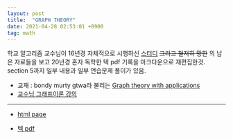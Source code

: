 ```yaml
---
layout: post
title:  "GRAPH THEORY"
date: 2021-04-28 02:53:01 +0900
tag: math
---
```



학교 알고리즘 교수님이 16년경 자체적으로 시행하신 [스터디](http://alg.pknu.ac.kr/c/graphtheory2016) ~~그리고 철저히 망한~~ 의 남은 자료들을 보고 20년경 혼자 독학한 텍 pdf 기록을 마크다운으로 재편집한것. section 5까지 일부 내용과 일부 연습문제 풀이가 있음.

- 교재 : bondy murty gtwa라 불리는 [Graph theory with applications](https://www.google.com/search?q=GRAPH+THEORY+WITH+APPLICATIONS&oq=GRAPH+THEORY+WITH+APPLICATIONS&aqs=chrome..69i57.158j0j7&sourceid=chrome&ie=UTF-8)
- [교수님 그래프이론 강의](https://www.youtube.com/playlist?list=PL52K_8WQO5oXTfEr3nVK3HllrB71hZ-AF)
------

- [html page](/files/graph.html) 

- [텍 pdf](/files/graph.pdf)


<!-- 
# GRAPHS AND SUBGRAPHS
====================

# 1.1 Graphs and simple Graphs
------------------------

## Definition 1.1

[Graph] 정점과 정점을 잇는 간선들로 이루어진 것을 그래프라한다.

-   $$V(G)$$ : 정점의 집합

-   $$E(G)$$ : 간선의 집합

-   $$\psi_G(e_n)$$ : 각 간선($$e_n$$)의 정점의 쌍

-   $$\nu(G)$$ : 정점의 갯수

-   $$\varepsilon(G)$$ : 간선의 갯수

그래프를 간선들이 교차하지않게 그릴수 있는 것을 plannar graph라 한다. plannar graph가 아닌 것을 nonplanar graph라한다.

정점이 한개인 그래프를 trivial graph라고 한다. 이외의 모든 그래프는 nontrivial 그래프이다.

loop : 끝이 동일한 간선. link : 끝이 다른 간선.

Simple graph : loop가 없고 두 정점쌍에 두개이상의 간선이 존재하지않는 그래프

incident : 한 간선에 양 정점 근접 adjacent : 두 간선에 공통된 정점 인접

# 1.2 Graph Isomorphism
-----------------

## Definition 1.2

[isomophic] 두 그래프 G와 H가 전단사 함수 $$\theta : V(G) \longrightarrow V(H)$$ 와 $$\phi : E(G) \rightarrow E(H)$$이 성립하면 두 그래프는 동형(isomophic)이다. 또한 다음이 성립한다.

-   $$\psi(e) = us( e \in E(G), u,s \in V(G)) $$

-   $$\psi(\phi(e)) = \theta(u)\theta(v)$$

## Definition 1.3
[a special classes of graphs] 특징에 따른 그래프 이름

-   complete graph(완전 그래프) : 모든 정점에 간선이 연결된 그래프 정점의 개수가 $$n$$일때 $$K_n$$로 표현한다.

-   empty graph : 정점이 한개고 간선이 없는 그래프

-   bipartite graph(이분 그래프) : 정점이 두 집합으로 이루어져 집합 내에는 연결된 간선이 없는 그래프

-   complete bipartite graph(완전 이분 그래프) : 한 집합의 모든 정점이 각각 반대 집합의 모든 정점에 연결된 그래프 두 정점 집합의 갯수가 각각 $$m$$과 $$n$$일때 $$K_{m,n}$$으로 표현한다.

-   (1.2.9)k-partite graph : 정점이 적어도하나 포함된 k개의 부분 집합으로 이루어진 그래프이다 한 부분집합 내에 연결된 간선은 존재하지 않고 다른 부분집합의 정점에만 간선이 존재할수있다. (원문)a complete k-partite graph is one that is simple and in which each vertex is joined to every vertex that is not in the same subset

-   (1.2.9)complete k-partite graph : k-partite graph의 각 정점이 포함된 부분집합을 제외한 모든 정점에 간선이 연결된 그래프

    (원문)complete k-partite graph is one that is simple and in which each vertex is joined to every vertex that is not in the same subset.

-   (1.2.10)k -cube : 각 정점은 하나의 ordered k-tuple(k-비트 이진수)이고, 두 정점이 1비트만 서로 다를 때 두 정점간에 에지가 있다.

-   (1.2.11)여 그래프(complement graph) : 모든 정점에 대해서 포함하고 있는 존재하는 간선은 제거, 존재하지않는 간선을 생성해서 만든 그래프 $$G^{c}$$로 표현한다.

-   (1.2.11)자기 여 그래프 (self-complementary graph) : 여그래프와 자기자신이 동형인 그래프

week1

### 1.2.5

$$G \cong H$$ , simple

bijection $$\theta : V(G) \longrightarrow V(H)$$ $$ uv \in E(G) \Leftrightarrow  \theta(u)\theta(v) \in E(H)$$

정의로 부터 $$\psi(e) = us$$인 간선 $$e$$ ($$e \in E(G)$$)에 대해 대응되는 $$\psi(\phi(e)) = \theta(u)\theta(v)$$인 $$\phi(e)(\phi(e) \in E(H))$$가 존재함을 알 수 있다. 따라서 $$ uv \in E(G) \rightarrow \theta(u)\theta(v) \in E(H)$$ 성립, 반대의 경우도 마찬가지로 성립한다.

### 1.2.9

$$\begin{aligned}
&{n \choose 2} -  (m(k+1)-n) {k \choose 2} -(n-mk){k+1 \choose 2} \\
&= {n \choose 2} -  m(k+1){k \choose 2}-n{k \choose 2} -(n-mk){k+1 \choose 2} \\
&= {n \choose 2} -  m(k-1){k+1 \choose 2} +n{k \choose 2} -(n-mk){k+1 \choose 2} \\
&= {n \choose 2} + n{k \choose 2} -(n-m){k+1 \choose 2} \\
&= {n \choose 2} + n{k \choose 2} -(n-m){k+1 \choose 2} +(n-1){k+1 \choose 2} - (n-1){k+1 \choose 2}\\
&= {n \choose 2} + n{k \choose 2} - (n-1){k+1 \choose 2} + (m-1){k+1 \choose 2}  \\
&= \dfrac{n^2-n-nk + k^2+k-nk}{2}  + (m-1){k+1 \choose 2} \\
&= \dfrac{(n-k)(n-k-1)}{2}={n-k \choose 2}  + (m-1){k+1 \choose 2}\end{aligned}$$

### 1.2.11

(a):

-   $$K_{n}^{c}$$ : 간선이 없는 그래프이다.

-   $$K_{n,m}^{c}$$ : 두 집합사이의 간선이 없이 두 집합이 각각 완전그래프인 subgraph를 이루고있다.

(b): 자기 여 그래프가 되기위해선 일단 동형 이전에 간선의 갯수가 동일해야하는데 여기서 총 생길수있는 간선의 갯수는 $$\dfrac{v(v-1)}{2}$$가 최댓값이자 그래프의 간선수 + 여그래프의 간선수 입니다. 그래프의 간선수 = 여그래프의 간선수 이므로 $$v$$나 $$v-1$$은 적어도 둘 중 하나는(적어도지만 사실 둘다 4의 배수인 경우의 수는 존재하지않습니다) 4의 배수여야합니다 따라서 $$v\pmod{4}$$는 0 또는 1

-   추가문제 :

    인접성 : 두 그래프가 인접성을 보존할때, $$u$$와 $$v$$가 인접하면 $$\theta(u)$$와 $$\theta(v)$$가 인접하고 그 역도 성립한다.

    두 그래프 G와 H에 대해서 G의 정점들을 H의 정점들에 일대일로 대응하면서 인접성을 보존하는 함수 f가 존재하면 두 그래프 G와 H는 동형(isomorphic)이다.

    Proof: $$E(G)$$의 임의의 간선 $$e$$에 대해 임의의 정점 $$u,v$$가 인접할때, 인접성이 보존되므로 $$\theta(u)$$와 $$\theta(v)$$ 또한 인접한다. $$\theta(u)$$와 $$\theta(v)$$를 잇는 간선을 $$e'$$이라 할때 $$\phi(e) = e'$$인 $$\phi: E(G) \longrightarrow E(H)$$를 정의할 수 있다. 따라서 정의에 의해 $$G$$와 $$H$$는 동형이다.

week2

# 1.3 The Incidence and Adjacency Matrices
------------------------------------

(대충 그래프를 나타내는 표현에 대한 내용)

# 1.4 Subgraphs
---------

## 1.4 Definition
[subgraph] 그래프 $$H$$, $$G$$가 $$ V(H) \subset V(G), E(H) \subset E(G)$$, and $$\psi_{H}$$ is restricton $$\psi_{G}$$ [1] 일때 $$H \subseteq G$$ 라쓰고 $$H$$($$G$$)를 subgraph(supergraph)라 한다.

-   $$H \subseteq G$$,$$H\neq G $$이면 $$ H \subset G$$라 표기하고, $$H$$를 $$G$$의 proper graph라 한다.

-   $$V(H) = V(G) , H \subseteq G $$이면 $$H$$($$G$$)를 spaning subgraph(supergraph)라 한다.

-   spaning subgraph과 동시에 simple graph이면, undelying simple graph라한다.

-   그래프 $$G$$가 $$\forall v \in  V,d(v) =k$$이면,k-regular이다. 완전그래프와 완전 이분 그래프(complete bipartite graphs $$K_{n,n}$$), k-cube는 레귤러다.

# 1.5 Vertex Degrees
--------------
## 1.5 Definition
[degree(차수)] $$d_G(v)$$는 정점 $$v$$에 연결된 간선의 갯수를 나타낸다. 그래프의 정점의 차수의 최솟값을 $$\delta(G)$$ , 최댓값을 $$\Delta(G)$$로 표기한다. 

$$\sum_{v \in V} d(v) = 2 \varepsilon$$

k-regular graph(정규그래프) : $$d(v) = k \forall v \in V $$&#124;$$A$$&#124; : 집합 $$A$$의 원소의 갯수

### Theorem 1.1
$$\sum_{v \in V} d(v) = 2\varepsilon$$

### Proof 
근접행렬 $$M$$을 생각해보자 각 열은 정점으로 이루어져있으므로 행의 합은 해당 정점의 차수이다. 따라서 모든 행과 열의 합은 $$\sum_{v \in V} d(v)$$이며 또한 $$2\varepsilon $$이다. 예제 1.3.1(a)에 따라서 각 열의 합이 2이다.


### Corollary 1.1.1

어떤 그래프의 차수가 홀수인 정점의 갯수는 짝수이다.

### Proof
차수가 홀수와 짝수인 $$V_1$$, $$V_2$$로 정점을 나누었을 때, $$\sum_{v \in V_1} d(v) + \sum_{v \in V_2} d(v) = \sum_{v \in V} d(v)$$ 는 짝수이다. $$\sum_{v \in V_2} d(v)$$는 짝수이므로 $$\sum_{v \in V_1} d(v)$$ 또한 짝수이다. 그러므로 &#124;$$V_1$$&#124;은 짝수이다.

### 1.5.2

M’는 M의 전치행렬 원표기 $$M^{T}$$, $$MM'[v_i][v_i] = \sum_{j=1}^n M[v_i][e_j] \cdot M'[e_j][v_i]$$

$$ M'[e_j][v_i] = M[v_i][e_j] $$이며 simple graph일때 각 값은 0 또는 1이기 때문에 결과적으로 대각선의 값은 해당 정점의 차수가 된다.

$$A$$ 행렬에서 $$A[v_i][v_j] = A[v_j][v_i]$$

$$d(i) = \sum_{j=1}^n A[v_i][v_j] = \sum_{j=1}^n A[v_j][v_i]$$이다. 마찬가지로 simple graph에서 $$A[v_i][v_j]$$은 무조건 0 또는 1을 가지므로 $$A[v_i][v_j] \cdot A[v_j][v_i] = A[v_i][v_j]$$이다.

$$A^2$$에서 $$A^2[v_i][v_i] = \sum_{j=1}^n A[v_i][v_j] \cdot A[v_j][v_i]= \sum_{j=1}^n A[v_i][v_j] = d(i)$$

### 1.5.3

k-regular bipartite graph의 bipartition($$X$$,$$Y$$)이 &#124;$$X$$&#124;$$\neq$$ &#124;$$Y$$&#124;라 하자. $$d(v)=$$&#124;$$Y$$&#124;$$,\: d(u)=$$&#124;$$X$$&#124;$$(v \in X, u \in Y )$$ $$d(v) \neq d(u)$$ 이는 k-regular graph의 조건에 모순

### 1.5.4

두명 이상의 사람이 있는 그룹에서 그룹 내 친구의 수(그룹 내부의 사람으로 제한)가 같은 사람이 반드시 두명이 있음을 보여라

사람이 n명일때 친구의 수는 최대 n-1명이기때문에 비둘기집의 원리에 의해 친구 수가 같은 사람이 무조건 두명이 존재한다.

각각의 사람을 정점, 친구관계를 간선으로 나타낸다면은 해당 그룹은 simple graph로 볼수있으며 친구의 수는 각 정점의 차수가 된다.

따라서 해당 문제는 simple graph일때 반드시 두 정점의 차수가 같음을 보이는 것과 같다.

### 1.5.5

만약 $$G$$가 정점 $$v_1, v_2, ... , v_n$$을 가질때 $$(d(v_1), d(v_2), ... , d(v_n))$$ 을 그래프 $$G$$의 차수 수열(degrees sequence)라 부른다.

음이 아닌 정수들의 시퀀스 $$(d_1, d_2, ... , d_n)$$가 어떤 그래프의 차수 시퀀스임이 $$\sum_{i=1}^n d_i$$가 짝수임과 필요충분 조건임을 보여라.

그래프의 차수의 합은 $$2\varepsilon$$임이 $$Theorem1.1$$에 이미 증명되어 있다. 따라서 차수 수열의 합은 짝수이며 반대의 경우도 성립한다.

If G has vertices $$(v_1, v_2, ... , v_n)$$ the sequence $$(d(v_l), d(v_2), ... , d(v_n))$$ is called a degree sequence of G. Show that a sequence $$(d_1, d_2, ... , d_n)$$ of non-negative integers is a degree sequence of some n graph if and only if $$\sum_{i=1}^n d_i$$ is even

### 1.5.6

A sequence $$d = (d_1, d_2 , ... , d_n)$$ is graphic if there is a simple graph with degree sequence d. Show that

(a) (7,6,5,4,3,3,2) : 정점이 총 7갠데 첫번째 정점의 간선이 7개인것은 simple graph의 조건을 충족하지 못한다. (6,6,5,4,3,3,1) : 총 7개의 정점중 자신을 제외한 모든 정점에 간선을 잇는 차수가 6인 정점이 2개이지만 차수가 1인 정점이 있으므로 simple graph임이 모순이다.

(b) if $$d$$ is graphic and $$d_1 \le d_2 \le ... \le d_n$$, then $$\sum_{i=1}^{n} d_i$$ is even and $$\sum_{i=l}^{k} d_i \le k(k -1)+\sum_{i=k+1}^{n}\min(k, d_i)$$ for $$1 \le k \le n$$

그래프가 심플그래프일때 차수 수열이 $$d_1 \le d_2 \le ... \le d_n$$이면, $$\sum_{i=1}^{n} d_i$$ 짝수인것과 다음이 성립함을 보이시오 $$\sum_{i=1}^{k} d_i \le k(k -1)+\sum_{i=k+1}^{n}\min(k, d_i)$$ for $$1 \le k \le n$$

d는 차수수열이므로 d의 합은 $$2\varepsilon$$이다.

### 

### 

### 

### 1.5.10

The edge graph of a graph G is the graph with vertex set E(G) in which two vertices are joined if and only if they are adjacent edges in G.

Show that, if G is simple (a) the edge graph of G has e(G) vertices and L (d2 (V)) edges; vEVlG) . (b) the edge graph of Ks is isomorphic to the complement of the graph featured in exercise 1.2.6.

그래프 G의 엣지 그래프는 꼭지점 집합 E (G)가있는 그래프로 두 개의 꼭지점이 G의 인접 엣지 인 경우에만 결합됩니다.

# 1.6 Paths and Connection
--------------------

## Definition 1.6
[walk]순차적으로 이어지는 정점, 간선의 연결을 walk라한다. $$v_{0}e_{1}v_{1}e_{2}v_{2} ... e_{k}v_{k}$$인 walk를 $$v_0$$ to $$v_k$$ 또는 ($$v_0$$, $$v_k$$)-walk라 한다.

-   지나는 간선을 한번씩만 쓴 walk를 trail이라한다.

-   simple graph $$G$$의 모든 간선을 지나는 trail의 길이는 $$\varepsilon (W)$$이다.

-   지나는 정점을 한번씩만 쓴 walk를 path라 한다

-   그래프 G가 두 정점 u,v의 (u,v)-path가 존재할때, connected graph라한다.

-   그래프의 정점을 쪼갠 부분 그래프들이 모두 각각의 연결된 그래프일때, 부분 그래프들을 그래프 G의 component라 한다.

-   그래프 G의 componet의 수를 $$\omega(G)$$라 쓴다.

### 1.6.1

($$u$$,$$v$$)-walk사이에 사이클이 존재 할 경우 겹치는 정점을 중복사용하지않는 walk를 짤수있다 따라서 ($$u$$,$$v$$)-path가 존재한다.

### 

????

### 1.6.3

한 정점을 패스의 시작정점으로 잡았을때 $$\delta \le k$$ 이기때문에 lenth가 $$k$$인 path를 만들기위해 서로 다른 $$k$$개의 연결된 정점을 선택해 path를 생성할수있다.

### 

????

### 1.6.5

(a) : 최대한 적은 정점에 많은 간선을 사용한 그래프를 세팅하기위해, 정점 하나를 제외한 $$\varepsilon-1$$개의 정점으로 $${\varepsilon-1 \choose 2}$$개의 엣지를 사용한 완전 그래프를 만들면 완전 그래프내의 정점들로는 더이상 간선을 연결 할 수 없기 때문에 조건의 그래프는 무조건 connected가 된다.

(b) : 정점 하나를 제외한 $$\varepsilon-1$$개의 정점으로 $${\varepsilon-1 \choose 2}$$개의 엣지를 사용해 완전 그래프를 만들면 정점하나는 연결되어 있지않으므로 disconnected그래프이다.

### 

### 

### 1.6.8

(a)간선 e가 빠짐으로서 하나였던 component가 두개의 component가 될 요지가 있다. 따라서 $$\omega(G) \le \omega(G-e) \le \omega(G)+1 $$가 성립한다.

(b) inequality: 부등식 반례: $$V(G) = { v_1, v_2, v_3} ,\: E(G) = { e_1 , e_2} ,\: \psi_H(e_1) = v_1v_1 ,\psi_H(e_2) = v_2v_3  $$ $$v_1$$과 $$v_2v_3$$가 각각 연결되어있는 $$\omega(G) = 2$$인 그래프이다$$v_1$$을 제거할때 component가 하나 사라지므로 주어진 부등식을 만족하지 못한다.

### 

### 

### 

### 

### 

### 1.6.14

$$uv, uw, uw \in E $$이면 $$G$$는 complete가 되기때문에 $$uw \notin E$$

# 1.7 Cycles
------
## 1.7 Definition

### Theorem 1.2.
[cycle] walk가 양의 길이이고 시작점과 끝점이 같을때 닫혀있다(closed)고 한다.

닫힌 트레일을 cycle이라고한다.

그래프가 이분그래프인것과 홀수개의 사이클을 가지지 않는것은 필요충분조건이다.

### 

### 1.7.2

simple graph가 아닌경우 루프를 포함하는경우 $$v_0v_0$$는 정의에 의해 사이클이다. 임의의 정점$$v_0, v_1$$에 간선이 2개이상인경우 $$v_0v_1v_0$$사이클을 이룬다

simple graph인경우 정점의 개수가 k인 그래프를 생각하자. 이때 $$v_0v_1v_2 ... v_i$$인 서로 다른 정점만 최대한 이어진 연결을 생각해볼때 $$v_0$$과 $$v_i$$의 차수는 명제의 조건에의해서 무조건 $$0 \le j \le k$$인 정점 $$v_j$$에 연결이 되어있어야한다. 따라서 $$v_{j}v_{j+1} ... v_k$$인 사이클을 이룬다.

### 

### 

### 

week 3

# 1.8 The Shortest Path Problem 
--------------------------

(대충 Dijkstra’s Algorithm에 대한 내용)

### 

### 

### 

### 

### 1.8.5

가능한 모든 경우의 수를 센다. 이때 양방향이아닌 한방향 간선은 사이클을 형성하므로 최적의 경로로서 제외해도 문제없다.

1.  시작 (8,0,0) $$\rightarrow$$ 2,3

2.  (3,5,0) $$\rightarrow$$ 1,4,5

3.  (5,0,3) $$\rightarrow$$ 1,4,6

4.  (0,5,3) $$\rightarrow$$ 2,3,5

5.  (3,2,3) $$\rightarrow$$ 2,4,7

6.  (5,3,0) $$\rightarrow$$ 3, 8

7.  (6,2,0) $$\rightarrow$$ 5,9

8.  (2,3,3) $$\rightarrow$$ 6

9.  (6,0,2) $$\rightarrow$$ 7,10

10. (1,5,2) $$\rightarrow$$ 9,11

11. (1,4,3) $$\rightarrow$$ 10,12

12. 끝 (4,4,0) $$\rightarrow$$ 11,13,14

13. (4,1,3) $$\rightarrow$$ 12

14. (1,4,3) $$\rightarrow$$ 12

1 $$\rightarrow$$ 2 $$\rightarrow$$ 5 $$\rightarrow$$ 7 $$\rightarrow$$ 9 $$\rightarrow$$ 10 $$\rightarrow$$ 11 $$\rightarrow$$ 12

### 

# 1.9 Sperner’s Lemma.
----------------

2차원 평면상의 삼각형$$T$$ 에 대해서 이를 작은 삼각형으로 쪼갤때 교차하는 삼각형이 꼭지점 또는 전체면을 공통으로 가질때 이 삼각형을 쪼갠것을 단순하다(be simplicial)라고 한다.

그다음 단순한 삼각형의 쪼갬에 대해서 쪼개진 각 정점에 대해서 다음이 성립할때, 0,1,2 세개의 분류(labelling)가 적절(be proper)하다고 한다.

![image](/images/graph/simp.PNG)

(a) Asimplicial subdivision of a triangle (b) a proper labelling of the subdivision

-   T의 세개의 정점에는 0,1,2가 하나씩 붙는다.

-   그리고 T의 정점 사이의 정점에는 양 끝 T의 정점의 두 값만 값이 붙을 수 있다.

각 정점을 0,1,2로 가지는 삼각형을 구별된 삼각형이라한다.

### Theorem 1.3
[Sperner’s lemma] 적절히 분류되고(properly labelled) 단순하게(simplicial) 삼각형을 쪼갠것은 내부에 홀수개의 구별된 삼각형을 가진다.

### Proof
$$T$$를 $$T_0$$라 하자. 그다음 $$T_1,T_2,...,T_n$$을 쪼개진 삼각형들이라고 하자. 0과 1로 각각 분류된 $$T_i$$와 $$T_j$$가 공통 간선일때 $$v_i$$,$$v_j$$에 간선이 존재하는 정점 집합 $$\{v_0,v_1, ... ,v_n \}$$을 정의하자.(이 정점은 T에 대응할수있다.)

이 그래프에서 $$v_0$$는 명백하게 차수가 홀수값을 가진다.(1.9.1) 따라서 $$v_1,v_2,...,v_n$$중에 홀수개가 홀수값 차수를 가지게 된다. 삼각형이라서 이 홀수개의 차수를 가지는 정점들이 차수값이 오직 1만을 가짐을 알 수 있다. $$v_i$$의 차수가 1임은 $$T_i $$가 구별된 삼각형인 경우만이다.

### 1.9.1

경계 사이의 정점의 갯수를 n이라하고 수학적 귀납법을 적용한다. 사이에 정점이 없다고 생각해보자. 그러면 $$0-1$$로 $$v_0$$의 차수는 1이다. 경계 사이의 정점이 N에서 $$v_0$$의 차수가 홀수임이 성립한다 치고 $$N+1$$일 때를 $$N$$에 정점 한개를 삽입 할때 양 끝 정점은 네가지 경우가 나온다.

-   $$0 - 1$$

-   $$0 - 0$$

-   $$1 - 0$$

-   $$1 - 1$$

$$1-0$$, $$0-1$$는 대칭이므로 똑같이 생각해도 되며 $$1-1$$과 $$0-0$$ 또한 대칭이다.

$$1 - 1$$ 일때는 가운데에 $$0$$을 삽입할경우에 차수가 $$+2$$가되며 1일때는 그대로 홀수이다. $$0 - 0$$ 일때도 마찮가지 $$1 - 0$$ 일때는 가운데에 $$0$$을 삽입할 경우 $$1 - 0 - 1$$ 연결되는 간선은 달라졌지만 차수는 그대로다 1을 삽입해도 마찮가지이며 $$0-1$$일때도 마찮가지이다. 따라서 $$N+1$$에서도 홀수임이 증명되어 수학적 귀납법에따라 $$v_0$$는 항상 홀수이다.

[1] $$\psi_{H}$$가 제한적으로 $$\psi_{G}$$이다.


week 4

# 2 Tree
====

## 2.1 Trees
-----

### Definition 2.1
[tree] connected acyclic graph

acyclic graph(forest) : 사이클이 없는 그래프

트리에서 두 정점은 서로 유일한 경로를 가진다.

그래프 $$G$$가 트리이면 $$\epsilon = \nu-1$$

정점이 한개가 아닌 트리(nontrivial tree)는 적어도 두개의 정점의 차수가 1이다.

### 

### 

### 

### 

### 

Let 0 be a graph with v-I edges. Show that the following three statements are equivalent: (a) G is connected; (b) G is acyclic; (c) G is a tree.

연결된 acyclic graph는 정의에 의해 tree임이 자명하므로 간선의 개수가 $$\nu -1$$ 일때, acyclic graph일때 connected한것과 connected graph일때 acyclic 그래프임이 필요충분조건임을 보이는 것으로 충분하다.

acyclic $$\rightarrow$$ connected graph

acyclic그래프가 connected graph가 아니라고 가정해보자.

그러면 각 component는 connected graph이므로 트리이다. 각 component의 간선의 갯수의 합은 $$v(G_1)-1 + v(G_2)-1 + ... + v(G_n)-1 \neq v(G)-1 $$ 따라서 가정에 모순 다음 명제가 성립한다.

connected graph $$\rightarrow$$ acyclic

acyclic graph가 아니라고 하자 cycle이 형성된곳의 간선을 하나씩 제거해서 acyclic 그래프가 되도록 만들면 트리가 된다. $$\nu-1-n \neq \nu -1 $$ 가정에 모순이라 다음 명제가 성립한다.

### 

### 

### 

A centre of G is a vertex u such that max d(u, v) is as small as possible. Show that a tree has either exactly one centre or two, adj acent, centres.

G의 중심은 최대 d(u, v)가 가능한 한 작은 꼭지점 u이다.

트리 하나가 정확히 하나의 중심 또는 두 개의 인접한 중심을 가지고 있음을 보여라

# 2.2 Cut Edges and Bonds
-------------------

## Definition 2.2 
[cut edge]

그래프 $$G$$에 대해 $$\omega(G-e)>\omega(G)$$인 간선 $$e$$를 절단 간선(a cut edge)이라고 한다.

## Theorem 2.3
그래프$$G$$의 간선 $$e$$가 사이클에 속하지 않으면 간선$$e$$는 절단 간선이다.
## Theorem 2.4
모든 간선이 절단 간선이면 연결된 그래프는 트리이다.

## Definition 2.3

[spanning tree] 그래프 $$G$$의 트리인 spanning subgraph를 $$G$$의 신장 트리(spaning tree)라고 부른다.

### Corollary 2.4.1
그래프 $$G$$가 connected graph이면 $$G$$의 cennected spanning subgraph가 존재한다.

### Proof
그래프 $$H$$를 $$G$$의 최소한의 connected spanning subgraph라 하자. 이때 $$H$$가 acyclic가 아니라고 가정 해보자. 그래프 $$H$$가 사이클이 존재하는 경우,간선 사이클 경로의 임의의 인접한 정점 $$u, v$$를 잡았을때 $$u, v$$의 간선을 제거해도 $$u, v$$는 여전이 연결되어있다. 이는 최소한의 connected spanning subgraph라는 것에 모순이다. 따라서 그래프 $$H$$는 connected spaning graph이며 acyclic함으로 스패닝 트리이다.


### Corollary 2.4.2
그래프가 연결되어 있으면 $$\epsilon \ge v-1 $$

연결된 그래프 $$G$$의 스패닝트리를 $$T$$라 하자 $$e$$를 $$T$$에 속하지않은 그래프 $$G$$의 간선이라할때 $$T+e$$는 유일한 사이클을 가진다.

## Definition 2.4

[an edge cut]

-   $$[S,S']$$ : $$S,S' \le V$$이고, 정점이 각각 $$S$$, $$S'$$에 하나씩 있는 간섭 집합을 에 있는것을 $$[S,S']$$라 표현 한다.

-   An edge cut of $$G$$ : $$S$$는 비어있지 않은 적절한 $$V$$의 부분 집합이고, $$\bar{S} = V/S$$인 $$[S,\bar{S}]$$를 $$G$$의 간선 절단(an edge cut of $$G$$)이라고 한다.

-   Bond : 최소한의 비지않은 $$G$$의 간선 절단을 본드(bond) 라고한다.

-   $$\bar{H}(G)$$ : $$H$$를 $$G$$의 부분 그래프라고 할때 $$\bar{H}(G)$$를 $$G-E(H)$$라고 한다.

-   cotree :연결 그래프 $$G$$에서, 스패닝 트리 $$T$$의 $$\bar{T}$$ 형태를 G의 cotree라고 한다.


## Theorem 2.6

$$T$$를 그래프 $$G$$의 스패닝 트리라고 할때, $$e$$를 $$T$$의 어떤 간선이라고 하자. 그러면

-   cotree $$\bar{T}$$는 $$G$$의 본드를 가지고 있지않다.

-   $$\bar{T}+e$$는 $$G$$의 유일한 본드를 가지고있다

### 2.2.1

포레스트 G의 컴포넌트는 트리이므로 트리의 간선은 컷엣지이 따라서 그래프의 모든 간선 또한 컷엣지이다. 반대로 모든 간선이 컷엣지임은 연결된 각각의 그래프를 모으면 트리가 되며 이를 모아 포레스트를 형성할수있다.

### 2.2.2

(a)e가 컷엣지가 일때 간선 e가 모든 스패닝 트리에 속하지 않는다고 생각하자. 그러면 e가 속하지 않은 스패닝 트리는 e에 인접한 두정점 a,b에 이르는 경로가 하나 더 있다. 하지만 컷엣지 e에 인접한 a,b는 e를 유일한 경로로 가지므로 모순이다.

(b) e가 루프일때 스패닝 트리에 속한다고 하자. 하지만 e는 자체만으로 사이클을 형성 하므로 트리의 정의에 위배된다. 반대로 트리는 루프를 간선으로 가질수없다.

### 2.2.3

2.2.2(a)에 의해 스패닝트리에 사용되는 모든 간선이 컷 엣지일시에 스패닝트리는 단 한개만을 가지며 2.2.2(b)에 의해 루프인 간선은 스패닝트리의 간선이 될수가없다. 따라서 루프가 없고 모든간선이 컷 엣지인 그래프는 Theorem2.4에의해 그자체로 트리가 된다.

### 2.2.4

maximal forst : 그래프 G에서 간선뗄거 떼서 트리로 만들어 G자체가 컴포넌트가 있음을 가정해 가장 큰 포레스트로 만드는것

(a) 트리는 그자체로 스패닝 트리를 가진다. forest의 정의에 따라 $$F$$의 모든 component는 스패닝 트리이다. $$F \cap H$$ 이 교집합은 $$H$$의 스패닝 트리를 나타낸다.
(b): 2.2.5와 증명이 같다.

### 2.2.5

한 component i의 간선의 갯수를 $$\epsilon_{i}$$,정점의 갯수를 $$v_i$$라하자 이때 $$Corollary 2.4.2$$에 의해 $$\epsilon_{i} \ge  v_i - 1$$이 성립한다. 모든 컴포넌트에 의해 성립하므로 이를 모두 더하면 $$\epsilon \ge v - \omega$$가 성립한다. $$v - \omega$$보다 큰 간선의 갯수 하나마다 사이클을 무조건 형성하므로 따라서 최소한의 만들어지는 사이클의 갯수는 $$\epsilon - v + \omega$$이다.

### 2.2.6

(a) : 모든 차수가 짝수일때, 컷 엣지가 존재한다고 하자. 그러면 해당 컷엣지를 제거했을때 컷엣지의 인접한 두 정점은 차수가 홀수가 된다. 이때 corollary 1.1에 의해 각각의 component는 홀수의 정점을 무조건 한개씩 더 가져야하는데 이는 모든 차수가 짝수임에 모순이다. (b) :

### 

### 

### 

# 2.3 Cut Vertexes
------------

## Definition 2.5
[cut vertex] $$E$$가 두개의 비지않은 부분집합 정점 $$v$$만을 유일하게 가지는 $$G[E_1]$$,$$G[E_2]$$로 분할 될수 있을때 정점 $$v$$를 절단 정점(a cut vertex)라 한다.

$$G$$가 loop간선이없고 nontrivial일때, $$\omega(G-v) > \omega(G)$$인 정점 $$v$$를 절단 정점이라 한다.

### Theorem 2.7
트리 $$G$$에 대해 $$d(v) > 1$$일때 v는 절단 정점이다.

### Corollary 2.7.1
모든 nontrivial,loopless 연결 그래프는 절단 정점이 아닌 정점을 적어도 두개이상 가진다.

week5
### Theorem 2.6

$$T$$가 연결된 그래프 $$G$$의 스패닝 트리라고 하고 $$e$$를 $$T$$에 속하지 않은 $$G$$의 에지라고 하자. 그러면 $$T + e$$는 유일한 사이클을 가진다.

### Proof
$$\psi_G(e) = xy$$라 할때, 유일한 사이클이아닌 두 개 이상의 사이클이 생성될 경우 e의 에지 추가하기전의 $$x, y$$ 유일한 경로가아닌 두개이상의 경로가 있다는 것을 의미하는데 트리는 유일한 경로임이 이미 증명되었으므로 유일한 사이클을 가진다.

# 2.4 Cayley’s Formula
----------------

# Definition 2.6

[contract] 그래프 $$G$$의 한 에지$$e$$를 수축한다는 것은 에지 $$e$$를 그래프에서 삭제하고 양 끝점을 하나의 정점으로 합치는 것이다. 그 결과 만들어지는 그래프를 $$G \cdot e$$로 표시한다.

-   $$\nu(G \cdot e) = \nu(G \cdot e) - 1$$

-   $$\varepsilon(G \cdot e) = \varepsilon(G \cdot e)-1$$

-   $$\omega(G \cdot e) = \omega(G)$$

-   $$T$$가 트리이면 $$T \cdot e$$도 트리이다.

-   그래프 G의 스패닝 트리의 개수를 $$\tau(G)$$로 표시한다.

### Theorem 2.9
2.8 그래프 $$G$$의 임의의 에지 $$e$$에 대해서 $$\tau(G) =\tau(G-e) + \tau(G \cdot e)$$이 성립한다.

### Proof
그래프 $$G$$에서 에지$$e$$를 포함하지 않는 스패닝 트리는 $$G-e$$의 스패닝 트리 또한 된다. 따라서 $$\tau(G-e)$$는 그래프 $$G$$에서 에지 $$e$$를 포함하지 않는 스패닝 트리의 개수와 같다. 에지 $$e$$를 포함하는 $$G$$의 임의의 스패닝 트리 $$T$$는 $$G \cdot e$$의 스패닝 트리 $$T \cdot e$$에 일대일 대응한다.(추가적인 논리 필요) 따라서 $$\tau(G \cdot e)$$는 $$G$$에서 에지 $$e$$를 포함하는 스패닝 트리의 개수이다. 따라서 정리가 성립한다.

Fortunately, and rather surprisingly, there is a closed formula for T(G) which expresses T(G) as a determinant; we shall present this result in chapter 12.

### Theorem 2.10

$$Cayley's folmula$$ : $$\tau(K_n)= n^{n-2}$$

### Proof

$$K_n$$의 정점 집합을 $$N = \{1,2, ...,n\}$$라 놓자. 그러면 $$n^{n-2}$$는 $$N$$으로부터 길이가 $$n-2$$인 수열[1]을 만드는 수로 볼 수 있다. 따라서 이 수열이 $$K_n$$의 spanning tree와 1:1대응을 하는걸로 이 증명이 완성된다. $$K_n$$의 spanning tree $$T$$에 대해서 특정 수열 $${t_1, t_2, ... , t_{n-2}}$$과 연관지으려 한다. $$N$$을 정렬된 셋이라 가정하고, $$s_1$$은 $$T$$의 차수가 1인 첫번째 정점이라하자. $$s_1$$은 $$t_1$$과 인접한 정점이다. 그다음에 $$s_1$$를 $$T$$에서 제거하자 그다음 $$T-s_1$$에 차수가 1인 정점 한개를 $$s_2$$라 하자 이 짓거리를 $$t_{n-2}$$가 지워져 두 정점이 남을때 까지 반복한다. 총 반복은 $$n-2$$번 반복한다. 따라서 spanning tree가 수열에 대응함을 보였다. 수열이 spanning tree에 대응함을 보이자. sequence P에 없는 1에서 n중 가장 작은 숫자를 찾아 P의 첫번째 숫자에 연결한다. 그 후 P의 첫번째 숫자를 제거한다. P가 존재하지않을 때 까지 반복한다. 마지막 연결되는 숫자는 n이다. 이렇게 함으로써 수열이 트리에 대응됨을 보일수있다. 수열의 갯수가 $$n^{n-2}$$개 이므로 트리의 개수도 $$n^{n-2}$$개이다.

[1] $$Pr\ddot{u}fer \: sequences$$라 한다.

# 2.5 THE CONNECfOR PROBLEM
---------------------

(대충 크루스칼 알고리즘에 대한 내용)



# 3 Connectivity
============

## 3.1 Connectivity
------------

## Definition 3.1

[Connectivity] Connectivity

-   A vertex cut : $$G-V'$$가 연결되지않은 그래프인 $$V$$의 부분 집합 $$V'$$를 정점 절단(A vertex cut) 이라고한다.

-   k-vertex cut : k개의 원소를 가진 정점 절단. 완전 그래프(complete graph)는 정점 절단을 가지지 않는다.

-   스패닝 서브 그래프로서 완전 그래프를 가지는 그래프는 정점 절단을 가지지 않는다.

-   connectivity $$\kappa(G)$$ : 그래프 $$G$$가 가지는 $$k-vertex cut$$의 최소값 $$k$$를 $$\kappa(G)$$라고 한다.그래프 $$G$$가 trivial이거나 연결되지않은 그래프일때 $$\kappa(G) = 0$$이다.

-   $$k-connected$$ : $$\kappa(G) \ge k$$일때 그래프 $$G$$는 $$k-connected$$이다.

-   모든 nontrivial connected graph는 $$1-connected$$이다.

## Definition 3.2

[Edge connectivity] Edge connectivity

-   k-edge cut : k개의 원소를 가지는 간선 절단(edge cut).

-   Edge connectivity $$\kappa'(G)$$ : nontrivial 그래프 $$G$$의 k-edge cut $$E'$$ $$G-E'$$는 연결되어있지않다. $$k-edge cut$$를 가지는 $$G$$의 최소한의 $$k$$를 $$\kappa'(G)$$라 표현한다. $$G$$가 trivial이거나 연결되지않은 그래프 일때, $$\kappa'(G) = 0$$이다.

-   $$\kappa(G) \ge k$$일때 $$G$$는 k-edge-connected이다.

-   그래프 $$G$$가 연결된 그래프일때 $$\kappa'(G)= 1$$이고 모든 nontrivial connected 그래프는 1-edge-connected이다.

### 3.1.1

(a) Show that if G is k-edge-connected, with $$k >0$$, and if E’ is a set of $$k$$. edges of G, then $$w(G - E') < 2$$

$$\omega(G) = 1$$

case 1) $$k'(G) > k  \rightarrow \omega(G-E') = 1$$

case 2) $$k'(G) = k  \rightarrow \omega(G-E') = 2$$

$$ \therefore \omega(G-E') \le 2$$

(b) .For $$k > 0$$, find a k -connected graph G and a set V’ of kvertices of G such that $$\omega(G - V') > 2.$$

모래시계모양에 가운데 정점에 추가 한 간선에 다른 한 정점이 이어진 모양

### 3.1.2

Show that if G -is k-edge-connected,.then $$\epsilon > kv/2.$$

Theoream 3.1에 의해 $$k \le \delta$$ 따라서 $$k \times v \le 2\epsilon$$

### 3.1.3

(a) :

case 1) $$\delta = v - 1$$

csae 2) $$\delta = v - 2$$

(b) : 모래시계

### 3.1.4

(b) : 모래시계 가운데 정점이 나뉘어져 가운데 간선이 하나 있는경우

### 

# 3.2 BLOCKS
------

## Definition 3.2 
[Blocks] Block : 절단 정점들이 존재 하지않는 연결된 그래프를 block이라한다. 적어도 세개 이상의 정점을 가진 모든 블록은 2-connected이다. 그래프의 블록은 최대로 블록의 성질을 가질수있는 상태이다.(대충 블록이 또 블록으로 쪼개지는 경우는 생각 안한다는것.)

# 4 Euler Tours and Hamilton Cycles
===============================

## 4.1 Euler Tours
-----------

### Definition 4.1

[Euler Tours] Euler는 7개의 Konigsberg 다리를 마을을 한번만 거쳐서 갈수 없음을 보였다

-   Euler trail : 모든 간선을 지나는 trail

-   tour : 적어도 하나의 간선을 가지는 닫힌(closed) walk

-   Euler tour : 각 간선이 정확히 한번 사용된 tour

-   eulerian: Euler tour을 가지는 그래프

### Theorem 4.1

홀수 차수의 정점을 가지지않는 비지않은 연결된 그래프는 eulerian이다.

## 4.2 HAMILTON CYCLES
---------------

Hamilton이 Graves에게 보낸 편지에서 유래했다.

### Definition 4.2

[Hamilton cycle] hmm..

-   Hamilton path : 모든 정점을 포함한 path

-   Hamilton cycles : 모든 정점을 포함한 cycle


# 5 Matchings
=========

## 5.1 Matchings
---------

## Definition 5.1 [Matching]

$$E$$의 부분 집합 $$M$$이 각 원소가 link이고 그래프 $$G$$에서 서로 인접하지않으면 G의 매칭(matching)이라고 한다.

-   M의 간선의 양끝을 M에 일치되어있다(be matched under M)라고 한다.

-   saturated : M의 간선이 정점 v에 인접할때 v를 포화되었다 (be Saturated)라 하고, 매칭 M이 정점 $$v$$를 포화시킬때, $$v$$를 M-saturated 되었다(be M-saturated) 라고한다. 반대는 M-unsaturated라 한다.

-   모든 정점이 M-saturated 되었을때, M을 완전(perfect)이라고 한다.

-   M-alternating path : $$E/M$$과 M의 간선을 교대로 선택한 path

-   M-augmenting path : 처음과 끝이 M-unsaturated인 M-alternating path

### Theorem 5.1

매칭 M은 맥시멈 매칭이다와 G가 M-argumenting path를 가지지 않는다 는 필요충분 조건이다.

### 5.1.1

(a) : (b) : $$K_2n$$ : $$\prod_{k=1}^{n} (2k-1)$$

$$K_{n,n} = n!$$

### 5.1.2

case 1: $$V$$ 갯수가 홀수인경우 퍼펙트매칭을 가질 수 없음. case 2: $$V$$ 갯수가 짝수인데 홀수개인 차수를 가지는 정점이 있는경우

### 

### 

### 



 -->
